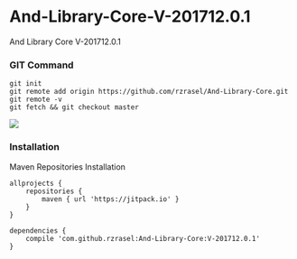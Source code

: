 # And-Library-Core-V-201712.0.1
And Library Core V-201712.0.1

### GIT Command
```git_command
git init
git remote add origin https://github.com/rzrasel/And-Library-Core.git
git remote -v
git fetch && git checkout master
```

[![](https://jitpack.io/v/rzrasel/And-Library-Spiral-View-Sharp-WebView.svg)](https://jitpack.io/#rzrasel/And-Library-Spiral-View-Sharp-WebView)

### Installation
Maven Repositories Installation

```maven_repositories
allprojects {
    repositories {
        maven { url 'https://jitpack.io' }
    }
}
```
```maven_dependencies
dependencies {
    compile 'com.github.rzrasel:And-Library-Core:V-201712.0.1'
}
```